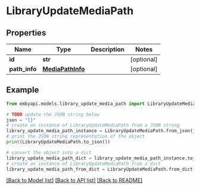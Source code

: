 # LibraryUpdateMediaPath


## Properties

Name | Type | Description | Notes
------------ | ------------- | ------------- | -------------
**id** | **str** |  | [optional] 
**path_info** | [**MediaPathInfo**](MediaPathInfo.md) |  | [optional] 

## Example

```python
from embyapi.models.library_update_media_path import LibraryUpdateMediaPath

# TODO update the JSON string below
json = "{}"
# create an instance of LibraryUpdateMediaPath from a JSON string
library_update_media_path_instance = LibraryUpdateMediaPath.from_json(json)
# print the JSON string representation of the object
print(LibraryUpdateMediaPath.to_json())

# convert the object into a dict
library_update_media_path_dict = library_update_media_path_instance.to_dict()
# create an instance of LibraryUpdateMediaPath from a dict
library_update_media_path_from_dict = LibraryUpdateMediaPath.from_dict(library_update_media_path_dict)
```
[[Back to Model list]](../README.md#documentation-for-models) [[Back to API list]](../README.md#documentation-for-api-endpoints) [[Back to README]](../README.md)


